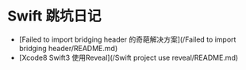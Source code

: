 # Swift 跳坑日记

+ [Failed to import bridging header 的奇葩解决方案](/Failed to import bridging header/README.md)
+ [Xcode8 Swift3 使用Reveal](/Swift project use reveal/README.md)
